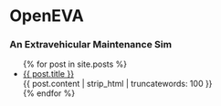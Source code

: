 # OpenEVA
### An Extravehicular Maintenance Sim

<ul>
 {% for post in site.posts %}
  <li>
   <a href="{{ site.baseurl }}{{ post.url }}">{{ post.title }}</a>
   <div>
    {{ post.content | strip_html | truncatewords: 100 }}
   </div>
  </li>
 {% endfor %}
</ul>

